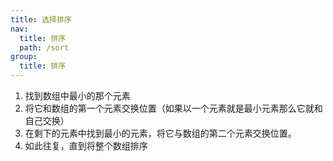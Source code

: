 ```yaml
---
title: 选择排序
nav:
  title: 排序
  path: /sort
group:
  title: 排序
---
```


1. 找到数组中最小的那个元素
2. 将它和数组的第一个元素交换位置（如果以一个元素就是最小元素那么它就和自己交换）
3. 在剩下的元素中找到最小的元素，将它与数组的第二个元素交换位置。
4. 如此往复，直到将整个数组排序
